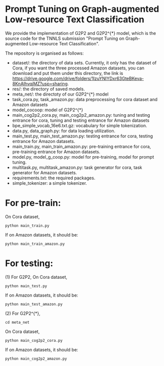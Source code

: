 # Prompt Tuning on Graph-augmented Low-resource Text Classification
We provide the implementation of G2P2 and G2P2^{*} model, which is the source code for the TNNLS submission
"Prompt Tuning on Graph-augmented Low-resource Text Classification". 

The repository is organised as follows:
- dataset/: the directory of data sets. Currently, it only has the dataset of Cora, if you want the three processed Amazon datasets, you can download and put them under this directory, the link is https://drive.google.com/drive/folders/1IzuYNIYDxr63GteBKeva-8KnAIhvqjMZ?usp=sharing.
- res/: the directory of saved models.
- meta_net/: the directoty of our G2P2^{*} model
- 	task_cora.py, task_amazon.py: data preprocessing for cora dataset and Amazon datasets
- 	model_cocoop: model of G2P2^{*}
- 	main_cog2p2_cora.py, main_cog2p2_amazon.py: tuning and testing entrance for cora, tuning and testing entrance for Amazon datasets
- bpe_simple_vocab_16e6.txt.gz: vocabulary for simple tokenization.
- data.py, data_graph.py: for data loading utilization.
- main_test.py, main_test_amazon.py: testing entrance for cora, testing entrance for Amazon datasets.
- main_train.py, main_train_amazon.py: pre-training entrance for cora, pre-training entrance for Amazon datasets.
- model.py, model_g_coop.py: model for pre-training, model for prompt tuning.
- multitask.py, multitask_amazon.py: task generator for cora, task generator for Amazon datasets.
- requirements.txt: the required packages.
- simple_tokenizer: a simple tokenizer.


# For pre-train:
On Cora dataset,

    python main_train.py 

If on Amazon datasets, it should be:

    python main_train_amazon.py

# For testing:
(1) For G2P2,
On Cora dataset,

    python main_test.py 

If on Amazon datasets, it should be:

    python main_test_amazon.py
    
(2) For G2P2^{*},

    cd meta_net

On Cora dataset,

    python main_cog2p2_cora.py 

If on Amazon datasets, it should be:

    python main_cog2p2_amazon.py
    

